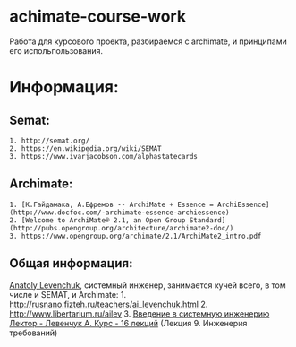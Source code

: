 # achimate-course-work
Работа для курсового проекта, разбираемся с archimate, и принципами его испольпользования.

Информация: 
===========

Semat:
------
    1. http://semat.org/ 
    2. https://en.wikipedia.org/wiki/SEMAT
    3. https://www.ivarjacobson.com/alphastatecards

Archimate:
----------
    1. [К.Гайдамака, А.Ефремов -- ArchiMate + Essence = ArchiEssence](http://www.docfoc.com/-archimate-essence-archiessence) 
    2. [Welcome to ArchiMate® 2.1, an Open Group Standard](http://pubs.opengroup.org/architecture/archimate2-doc/)
    3. https://www.opengroup.org/archimate/2.1/ArchiMate2_intro.pdf

Общая информация:
-----------------
[Anatoly Levenchuk](https://arxiv.org/ftp/arxiv/papers/1502/1502.00121.pdf), системный инженер, занимается кучей всего, в том числе
и SEMAT, и  Archimate:
    1. http://rusnano.fizteh.ru/teachers/ai_levenchuk.html
    2. http://www.libertarium.ru/ailev
    3. [Введение в системную инженерию Лектор - Левенчук А. Курс - 16 лекций](http://xn--80akjhdk1e5c.xn--p1ai/content/1866) (Лекция 9. Инженерия требований)

